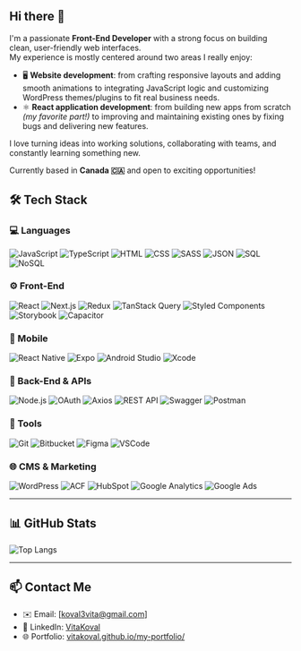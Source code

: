 ## Hi there 👋

I'm a passionate **Front-End Developer** with a strong focus on building clean, user-friendly web interfaces.  
My experience is mostly centered around two areas I really enjoy:

- 🖥️ **Website development**: from crafting responsive layouts and adding smooth animations to integrating JavaScript logic and customizing WordPress themes/plugins to fit real business needs.
- ⚛️ **React application development**: from building new apps from scratch *(my favorite part!)* to improving and maintaining existing ones by fixing bugs and delivering new features.

I love turning ideas into working solutions, collaborating with teams, and constantly learning something new.  

Currently based in **Canada 🇨🇦** and open to exciting opportunities!

## 🛠 Tech Stack

### 💻 Languages
![JavaScript](https://img.shields.io/badge/-JavaScript-F7DF1E?style=flat&logo=javascript&logoColor=000)
![TypeScript](https://img.shields.io/badge/-TypeScript-3178C6?style=flat&logo=typescript&logoColor=fff)
![HTML](https://img.shields.io/badge/-HTML5-E34F26?style=flat&logo=html5&logoColor=fff)
![CSS](https://img.shields.io/badge/-CSS3-1572B6?style=flat&logo=css3&logoColor=fff)
![SASS](https://img.shields.io/badge/-SASS-CC6699?style=flat&logo=sass&logoColor=fff)
![JSON](https://img.shields.io/badge/-JSON-000000?style=flat&logo=json&logoColor=fff)
![SQL](https://img.shields.io/badge/-SQL-4479A1?style=flat&logo=mysql&logoColor=fff)
![NoSQL](https://img.shields.io/badge/-NoSQL-4DB33D?style=flat&logo=mongodb&logoColor=fff)

### ⚙️ Front-End
![React](https://img.shields.io/badge/-React-61DAFB?style=flat&logo=react&logoColor=000)
![Next.js](https://img.shields.io/badge/-Next.js-000000?style=flat&logo=nextdotjs&logoColor=fff)
![Redux](https://img.shields.io/badge/-Redux-764ABC?style=flat&logo=redux&logoColor=fff)
![TanStack Query](https://img.shields.io/badge/-TanStack%20Query-FF4154?style=flat&logo=reactquery&logoColor=fff)
![Styled Components](https://img.shields.io/badge/-Styled--Components-DB7093?style=flat&logo=styled-components&logoColor=fff)
![Storybook](https://img.shields.io/badge/-Storybook-FF4785?style=flat&logo=storybook&logoColor=fff)
![Capacitor](https://img.shields.io/badge/-PWA%20(Capacitor)-119EFF?style=flat&logo=capacitor&logoColor=fff)

### 📱 Mobile
![React Native](https://img.shields.io/badge/-React%20Native-61DAFB?style=flat&logo=react&logoColor=000)
![Expo](https://img.shields.io/badge/-Expo-000020?style=flat&logo=expo&logoColor=fff)
![Android Studio](https://img.shields.io/badge/-Android%20Studio-3DDC84?style=flat&logo=android-studio&logoColor=fff)
![Xcode](https://img.shields.io/badge/-Xcode-1575F9?style=flat&logo=xcode&logoColor=fff)

### 🧪 Back-End & APIs
![Node.js](https://img.shields.io/badge/-Node.js-339933?style=flat&logo=nodedotjs&logoColor=fff)
![OAuth](https://img.shields.io/badge/-OAuth-3C8CBE?style=flat&logo=oauth&logoColor=fff)
![Axios](https://img.shields.io/badge/-Axios-5A29E4?style=flat&logo=axios&logoColor=fff)
![REST API](https://img.shields.io/badge/-REST%20API-000000?style=flat&logo=apachespark&logoColor=fff)
![Swagger](https://img.shields.io/badge/-Swagger-85EA2D?style=flat&logo=swagger&logoColor=000)
![Postman](https://img.shields.io/badge/-Postman-FF6C37?style=flat&logo=postman&logoColor=fff)

### 🧰 Tools
![Git](https://img.shields.io/badge/-Git-F05032?style=flat&logo=git&logoColor=fff)
![Bitbucket](https://img.shields.io/badge/-Bitbucket-0052CC?style=flat&logo=bitbucket&logoColor=fff)
![Figma](https://img.shields.io/badge/-Figma-F24E1E?style=flat&logo=figma&logoColor=fff)
![VSCode](https://img.shields.io/badge/-VS%20Code-007ACC?style=flat&logo=visualstudiocode&logoColor=fff)

### 🌐 CMS & Marketing
![WordPress](https://img.shields.io/badge/-WordPress-21759B?style=flat&logo=wordpress&logoColor=fff)
![ACF](https://img.shields.io/badge/-ACF-00C7B7?style=flat&logo=wordpress&logoColor=fff)
![HubSpot](https://img.shields.io/badge/-HubSpot-FF7A59?style=flat&logo=hubspot&logoColor=fff)
![Google Analytics](https://img.shields.io/badge/-Google%20Analytics-E37400?style=flat&logo=googleanalytics&logoColor=fff)
![Google Ads](https://img.shields.io/badge/-Google%20Ads-4285F4?style=flat&logo=googleads&logoColor=fff)

---

## 📊 GitHub Stats
![Top Langs](https://github-readme-stats.vercel.app/api/top-langs/?username=VitaKoval&layout=compact&theme=radical)

---

## 📫 Contact Me

- ✉️ Email: [koval3vita@gmail.com]
- 💼 LinkedIn: [VitaKoval](www.linkedin.com/in/vita-koval-dev)
- 🌐 Portfolio: [vitakoval.github.io/my-portfolio/](https://vitakoval.github.io/my-portfolio/)


